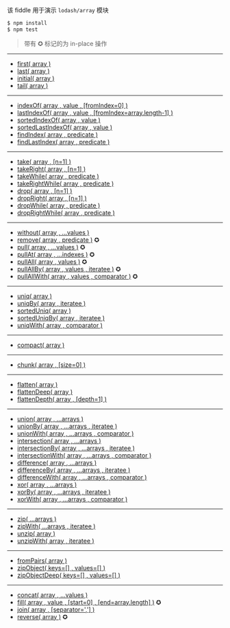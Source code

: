 该 fiddle 用于演示 `lodash/array` 模块

```sh
$ npm install
$ npm test
```

> 带有 ✪ 标记的为 in-place 操作

---

- [first( array )](https://lodash.com/docs#head)
- [last( array )](https://lodash.com/docs#last)
- [initial( array )](https://lodash.com/docs#initial)
- [tail( array )](https://lodash.com/docs#tail)

---

- [indexOf( array , value , [fromIndex=0] )](https://lodash.com/docs#indexOf)
- [lastIndexOf( array , value , [fromIndex=array.length-1] )](https://lodash.com/docs#lastIndexOf)
- [sortedIndexOf( array , value )](https://lodash.com/docs#sortedIndexOf)
- [sortedLastIndexOf( array , value )](https://lodash.com/docs#sortedLastIndexOf)
- [findIndex( array , predicate )](https://lodash.com/docs#findIndex)
- [findLastIndex( array , predicate )](https://lodash.com/docs#findLastIndex)

---

- [take( array , [n=1] )](https://lodash.com/docs#take)
- [takeRight( array , [n=1] )](https://lodash.com/docs#takeRight)
- [takeWhile( array , predicate )](https://lodash.com/docs#takeWhile)
- [takeRightWhile( array , predicate )](https://lodash.com/docs#takeRightWhile)
- [drop( array , [n=1] )](https://lodash.com/docs#drop)
- [dropRight( array , [n=1] )](https://lodash.com/docs#dropRight)
- [dropWhile( array , predicate )](https://lodash.com/docs#dropWhile)
- [dropRightWhile( array , predicate )](https://lodash.com/docs#dropRightWhile)

---

- [without( array , ...values )](https://lodash.com/docs#without)
- [remove( array , predicate )](https://lodash.com/docs#remove) ✪
- [pull( array , ...values )](https://lodash.com/docs#pull) ✪
- [pullAt( array , ...indexes )](https://lodash.com/docs#pullAt) ✪
- [pullAll( array , values )](https://lodash.com/docs#pullAll) ✪
- [pullAllBy( array , values , iteratee )](https://lodash.com/docs#pullAllBy) ✪
- [pullAllWith( array , values , comparator )](https://lodash.com/docs#pullAllWith) ✪

---

- [uniq( array )](https://lodash.com/docs#uniq)
- [uniqBy( array , iteratee )](https://lodash.com/docs#uniqBy)
- [sortedUniq( array )](https://lodash.com/docs#sortedUniq)
- [sortedUniqBy( array , iteratee )](https://lodash.com/docs#sortedUniqBy)
- [uniqWith( array , comparator )](https://lodash.com/docs#uniqWith)

---

- [compact( array )](https://lodash.com/docs#compact)

---

- [chunk( array , [size=0] )](https://lodash.com/docs#chunk)

---

- [flatten( array )](https://lodash.com/docs#flatten)
- [flattenDeep( array )](https://lodash.com/docs#flattenDeep)
- [flattenDepth( array , [depth=1] )](https://lodash.com/docs#flattenDepth)

---

- [union( array , ...arrays )](https://lodash.com/docs#union)
- [unionBy( array , ...arrays , iteratee )](https://lodash.com/docs#unionBy)
- [unionWith( array , ...arrays , comparator )](https://lodash.com/docs#unionWith)
- [intersection( array , ...arrays )](https://lodash.com/docs#intersection)
- [intersectionBy( array , ...arrays , iteratee )](https://lodash.com/docs#intersectionBy)
- [intersectionWith( array , ...arrays , comparator )](https://lodash.com/docs#intersectionWith)
- [difference( array , ...arrays )](https://lodash.com/docs#difference)
- [differenceBy( array , ...arrays , iteratee )](https://lodash.com/docs#differenceBy)
- [differenceWith( array , ...arrays , comparator )](https://lodash.com/docs#differenceWith)
- [xor( array , ...arrays )](https://lodash.com/docs#xor)
- [xorBy( array , ...arrays , iteratee )](https://lodash.com/docs#xorBy)
- [xorWith( array , ...arrays , comparator )](https://lodash.com/docs#xorWith)

---

- [zip( ...arrays )](https://lodash.com/docs#zip)
- [zipWith( ...arrays , iteratee )](https://lodash.com/docs#zipWith)
- [unzip( array )](https://lodash.com/docs#unzip)
- [unzipWith( array , iteratee )](https://lodash.com/docs#unzipWith)

---

- [fromPairs( array )](https://lodash.com/docs#fromPairs)
- [zipObject( keys=[] , values=[] )](https://lodash.com/docs#zipObject)
- [zipObjectDeep( keys=[] , values=[] )](https://lodash.com/docs#zipObjectDeep)

---

- [concat( array , ...values )](https://lodash.com/docs#concat)
- [fill( array , value , [start=0] , [end=array.length] )](https://lodash.com/docs#fill) ✪
- [join( array , [separator=','] )](https://lodash.com/docs#join)
- [reverse( array )](https://lodash.com/docs#reverse) ✪
